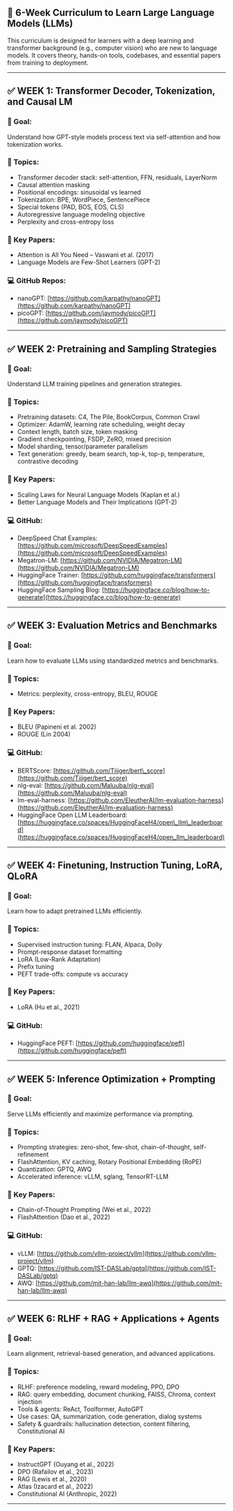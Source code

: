 ## 📅 6-Week Curriculum to Learn Large Language Models (LLMs)

This curriculum is designed for learners with a deep learning and transformer background (e.g., computer vision) who are new to language models. It covers theory, hands-on tools, codebases, and essential papers from training to deployment.

---

## ✅ WEEK 1: Transformer Decoder, Tokenization, and Causal LM

### 🎯 Goal:

Understand how GPT-style models process text via self-attention and how tokenization works.

### 📘 Topics:

* Transformer decoder stack: self-attention, FFN, residuals, LayerNorm
* Causal attention masking
* Positional encodings: sinusoidal vs learned
* Tokenization: BPE, WordPiece, SentencePiece
* Special tokens (PAD, BOS, EOS, CLS)
* Autoregressive language modeling objective
* Perplexity and cross-entropy loss

### 🔗 Key Papers:

* Attention is All You Need – Vaswani et al. (2017)
* Language Models are Few-Shot Learners (GPT-2)

### 💻 GitHub Repos:

* nanoGPT: [https://github.com/karpathy/nanoGPT](https://github.com/karpathy/nanoGPT)
* picoGPT: [https://github.com/jaymody/picoGPT](https://github.com/jaymody/picoGPT)

---

## ✅ WEEK 2: Pretraining and Sampling Strategies

### 🎯 Goal:

Understand LLM training pipelines and generation strategies.

### 📘 Topics:

* Pretraining datasets: C4, The Pile, BookCorpus, Common Crawl
* Optimizer: AdamW, learning rate scheduling, weight decay
* Context length, batch size, token masking
* Gradient checkpointing, FSDP, ZeRO, mixed precision
* Model sharding, tensor/parameter parallelism
* Text generation: greedy, beam search, top-k, top-p, temperature, contrastive decoding

### 🔗 Key Papers:

* Scaling Laws for Neural Language Models (Kaplan et al.)
* Better Language Models and Their Implications (GPT-2)

### 💻 GitHub:

* DeepSpeed Chat Examples: [https://github.com/microsoft/DeepSpeedExamples](https://github.com/microsoft/DeepSpeedExamples)
* Megatron-LM: [https://github.com/NVIDIA/Megatron-LM](https://github.com/NVIDIA/Megatron-LM)
* HuggingFace Trainer: [https://github.com/huggingface/transformers](https://github.com/huggingface/transformers)
* HuggingFace Sampling Blog: [https://huggingface.co/blog/how-to-generate](https://huggingface.co/blog/how-to-generate)

---

## ✅ WEEK 3: Evaluation Metrics and Benchmarks

### 🎯 Goal:

Learn how to evaluate LLMs using standardized metrics and benchmarks.

### 📘 Topics:

* Metrics: perplexity, cross-entropy, BLEU, ROUGE

### 🔗 Key Papers:

* BLEU (Papineni et al. 2002)
* ROUGE (Lin 2004)

### 💻 GitHub:

* BERTScore: [https://github.com/Tiiiger/bert\_score](https://github.com/Tiiiger/bert_score)
* nlg-eval: [https://github.com/Maluuba/nlg-eval](https://github.com/Maluuba/nlg-eval)
* lm-eval-harness: [https://github.com/EleutherAI/lm-evaluation-harness](https://github.com/EleutherAI/lm-evaluation-harness)
* HuggingFace Open LLM Leaderboard: [https://huggingface.co/spaces/HuggingFaceH4/open\_llm\_leaderboard](https://huggingface.co/spaces/HuggingFaceH4/open_llm_leaderboard)

---

## ✅ WEEK 4: Finetuning, Instruction Tuning, LoRA, QLoRA

### 🎯 Goal:

Learn how to adapt pretrained LLMs efficiently.

### 📘 Topics:

* Supervised instruction tuning: FLAN, Alpaca, Dolly
* Prompt-response dataset formatting
* LoRA (Low-Rank Adaptation)
* Prefix tuning
* PEFT trade-offs: compute vs accuracy

### 🔗 Key Papers:
* LoRA (Hu et al., 2021)

### 💻 GitHub:

* HuggingFace PEFT: [https://github.com/huggingface/peft](https://github.com/huggingface/peft)
---

## ✅ WEEK 5: Inference Optimization + Prompting

### 🎯 Goal:

Serve LLMs efficiently and maximize performance via prompting.

### 📘 Topics:

* Prompting strategies: zero-shot, few-shot, chain-of-thought, self-refinement
* FlashAttention, KV caching, Rotary Positional Embedding (RoPE)
* Quantization: GPTQ, AWQ
* Accelerated inference: vLLM, sglang, TensorRT-LLM

### 🔗 Key Papers:

* Chain-of-Thought Prompting (Wei et al., 2022)
* FlashAttention (Dao et al., 2022)

### 💻 GitHub:

* vLLM: [https://github.com/vllm-project/vllm](https://github.com/vllm-project/vllm)
* GPTQ: [https://github.com/IST-DASLab/gptq](https://github.com/IST-DASLab/gptq)
* AWQ: [https://github.com/mit-han-lab/llm-awq](https://github.com/mit-han-lab/llm-awq)
---

## ✅ WEEK 6: RLHF + RAG + Applications + Agents

### 🎯 Goal:

Learn alignment, retrieval-based generation, and advanced applications.

### 📘 Topics:

* RLHF: preference modeling, reward modeling, PPO, DPO
* RAG: query embedding, document chunking, FAISS, Chroma, context injection
* Tools & agents: ReAct, Toolformer, AutoGPT
* Use cases: QA, summarization, code generation, dialog systems
* Safety & guardrails: hallucination detection, content filtering, Constitutional AI

### 🔗 Key Papers:

* InstructGPT (Ouyang et al., 2022)
* DPO (Rafailov et al., 2023)
* RAG (Lewis et al., 2020)
* Atlas (Izacard et al., 2022)
* Constitutional AI (Anthropic, 2022)

---
